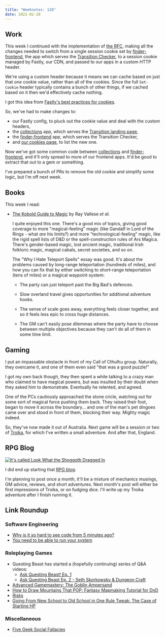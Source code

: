 ```yaml
---
title: "Weeknotes: 128"
date: 2021-02-28
---
```


## Work

This week I continued with the implementation of [the RFC][], making
all the changes needed to switch from a single session cookie set by
[finder-frontend][], the app which serves the [Transition Checker][],
to a session cookie managed by Fastly, our CDN, and passed to our apps
in a custom HTTP header.

We're using a custom header because it means we can cache based on
just that *one* cookie value, rather than all of the cookies.  Since
the full `Set-Cookie` header typically contains a bunch of other
things, if we cached based on it then we'd effectively cache nothing.

I got this idea from [Fastly's best practices for cookies][].

So, we've had to make changes to:

- our Fastly config, to pluck out the cookie value and deal with the
  custom headers,
- the [collections][] app, which serves the [Transition landing
  page][],
- the [finder-frontend][] app, which serves the Transition Checker,
- and [our cookies page][], to list the new one.

Now we've got some common code between [collections][] and
[finder-frontend][], and it'll only spread to more of our frontend
apps.  It'd be good to extract that out to a gem or something.

I've prepared a bunch of PRs to remove the old cookie and simplify
some logic, but I'm off next week.

[the RFC]: https://github.com/alphagov/govuk-rfcs/pull/134
[finder-frontend]: https://github.com/alphagov/finder-frontend
[Transition Checker]: https://www.gov.uk/transition-check/questions
[Fastly's best practices for cookies]: https://developer.fastly.com/reference/http-headers/Cookie/#best-practices
[collections]: https://github.com/alphagov/collections
[Transition landing page]: https://www.gov.uk/transition
[our cookies page]: https://www.gov.uk/help/cookie-details


## Books

This week I read:

- [The Kobold Guide to Magic][] by Ray Vallese *et al.*

  I quite enjoyed this one.  There's a good mix of topics, giving good
  coverage to more "magical-feeling" magic (like Gandalf in Lord of
  the Rings - what *are* his limits?) and more "technological-feeling"
  magic, like the rigid spell lists of D&D or the spell-construction
  rules of Ars Magica.  There's gender-based magic, lost ancient
  magic, traditional Irish folkloric magic, magical cabals, secret
  societies, and so on.

  The "Why I Hate Teleport Spells" essay was good.  It's about the
  problems caused by long-range teleportation (hundreds of miles), and
  how you can fix that by either switching to short-range
  teleportation (tens of miles) or a magical waypoint system:

  - The party can just teleport past the Big Bad's defences.

  - Slow overland travel gives opportunities for additional adventure
    hooks.

  - The sense of scale goes away, everything feels closer together,
    and so it feels less epic to cross huge distances.

  - The GM can't easily pose dilemmas where the party have to choose
    between multiple objectives because they can't do all of them in
    some time limit.

[The Kobold Guide to Magic]: https://koboldpress.com/kpstore/product/kobold-guide-to-magic/


## Gaming

I put an impassable obstacle in front of my Call of Cthulhu group.
Naturally, they overcame it, and one of them even said "that was a good
puzzle!"

I got my own back though, they then spent a while talking to a crazy
man who claimed to have magical powers, but was insulted by their
doubt when they asked him to demonstrate.  Eventually he relented, and
agreed.

One of the PCs cautiously approached the stone circle, watching out
for some sort of magical force pushing them back.  They raised their
foot, began to move it across the boundary... and one of the man's pet
dingoes came over and stood in front of them, blocking their way.
Mighty magic indeed.

So, they've now made it out of Australia.  Next game will be a session
or two of [Troika][], for which I've written a small adventure.  And
after that, England.

[Troika]: https://www.troikarpg.com/


## RPG Blog

[![It's called Look What the Shoggoth Dragged In](weeknotes-128/lookwhattheshoggothdraggedin.png)][blog]

I did end up starting that [RPG blog][blog].

I'm planning to post once a month, it'll be a mixture of mechanics
musings, GM advice, reviews, and short adventures.  Next month's post
will either be first impressions of Troika, or on fudging dice.  I'll
write up my Troika adventure after I finish running it.

[blog]: https://www.lookwhattheshoggothdraggedin.com/


## Link Roundup

### Software Engineering

- [Why is it so hard to see code from 5 minutes ago?](https://web.eecs.utk.edu/~azh/blog/yestercode.html)
- [You need to be able to run your system](http://catern.com/run.html)

### Roleplaying Games

- Questing Beast has started a (hopefully continuing) series of Q&A videos:
  - [Ask Questing Beast! Ep. 1](https://www.youtube.com/watch?v=wX_-qUbx1Lc)
  - [Ask Questing Beast Ep. 2 - Seth Skorkowsky & Dungeon Craft](https://www.youtube.com/watch?v=zLRnLhDp3hE)
- [Advanced Gamemastery: The Goblin Ampersand](https://www.youtube.com/watch?v=IOWKUNQEf-Y)
- [How to Draw Mountains That POP: Fantasy Mapmaking Tutorial for DnD](https://www.youtube.com/watch?v=aaCYc99Ub30)
- [Risks](http://walkingmind.evilhat.com/2018/01/17/risks/)
- [Going From New School to Old School in One Rule Tweak: The Case of Starting HP](http://monstersandmanuals.blogspot.com/2021/02/going-from-new-school-to-old-school-in.html)

### Miscellaneous

- [Five Geek Social Fallacies](https://plausiblydeniable.com/five-geek-social-fallacies/)
